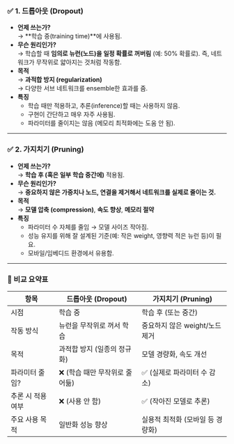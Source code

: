 
### ✅ 1. **드롭아웃 (Dropout)**

- **언제 쓰는가?**  
    → **학습 중(training time)**에 사용됨.
- **무슨 원리인가?**  
    → 학습할 때 **임의로 뉴런(노드)을 일정 확률로 꺼버림** (예: 50% 확률로). 즉, 네트워크가 무작위로 얇아지는 것처럼 작동함.
- **목적**  
    → **과적합 방지 (regularization)**  
    → 다양한 서브 네트워크를 ensemble한 효과를 줌.
- **특징**
    - 학습 때만 적용하고, 추론(inference)할 때는 사용하지 않음.
    - 구현이 간단하고 매우 자주 사용됨.
    - 파라미터를 줄이지는 않음 (메모리 최적화에는 도움 안 됨).
---
### ✅ 2. **가지치기 (Pruning)**

- **언제 쓰는가?**  
    → **학습 후 (혹은 일부 학습 중간에)** 적용됨.
- **무슨 원리인가?**  
    → **중요하지 않은 가중치나 노드, 연결을 제거해서 네트워크를 실제로 줄이는 것.**
- **목적**  
    → **모델 압축 (compression)**, **속도 향상**, **메모리 절약**
- **특징**
    - 파라미터 수 자체를 줄임 → 모델 사이즈 작아짐.
    - 성능 유지를 위해 잘 설계된 기준(예: 작은 weight, 영향력 적은 뉴런 등)이 필요.
    - 모바일/임베디드 환경에서 유용함.
        

---
### 🎯 비교 요약표

| 항목         | 드롭아웃 (Dropout)     | 가지치기 (Pruning)       |
| ---------- | ------------------ | -------------------- |
| 시점         | 학습 중               | 학습 후 (또는 중간)         |
| 작동 방식      | 뉴런을 무작위로 꺼서 학습     | 중요하지 않은 weight/노드 제거 |
| 목적         | 과적합 방지 (일종의 정규화)   | 모델 경량화, 속도 개선        |
| 파라미터 줄임?   | ❌ (학습 때만 무작위로 줄어듦) | ✅ (실제로 파라미터 수 감소)    |
| 추론 시 적용 여부 | ❌ (사용 안 함)         | ✅ (작아진 모델로 추론)       |
| 주요 사용 목적   | 일반화 성능 향상          | 실용적 최적화 (모바일 등 경량화)  |

